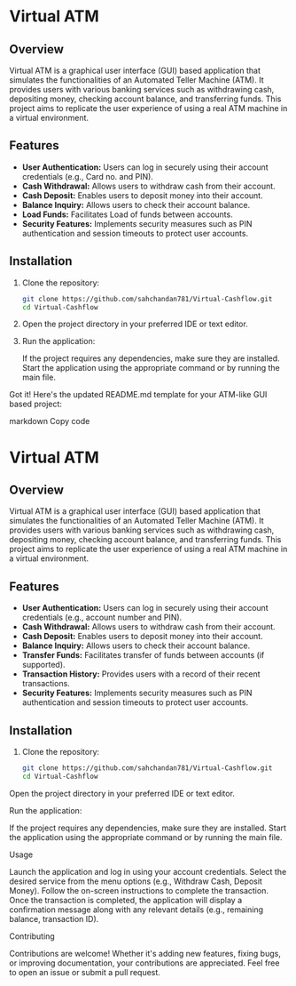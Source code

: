 # Virtual ATM

## Overview
Virtual ATM is a graphical user interface (GUI) based application that simulates the functionalities of an Automated Teller Machine (ATM).
It provides users with various banking services such as withdrawing cash, depositing money, checking account balance, and transferring funds.
This project aims to replicate the user experience of using a real ATM machine in a virtual environment.

## Features
- **User Authentication:** Users can log in securely using their account credentials (e.g., Card no. and PIN).
- **Cash Withdrawal:** Allows users to withdraw cash from their account.
- **Cash Deposit:** Enables users to deposit money into their account.
- **Balance Inquiry:** Allows users to check their account balance.
- **Load Funds:** Facilitates Load of funds between accounts.
- **Security Features:** Implements security measures such as PIN authentication and session timeouts to protect user accounts.

## Installation
1. Clone the repository:
   ```bash
   git clone https://github.com/sahchandan781/Virtual-Cashflow.git
   cd Virtual-Cashflow

2. Open the project directory in your preferred IDE or text editor.

3. Run the application:

   If the project requires any dependencies, make sure they are installed.
   Start the application using the appropriate command or by running the main file.


Got it! Here's the updated README.md template for your ATM-like GUI based project:

markdown
Copy code
# Virtual ATM

## Overview
Virtual ATM is a graphical user interface (GUI) based application that simulates the functionalities of an Automated Teller Machine (ATM). It provides users with various banking services such as withdrawing cash, depositing money, checking account balance, and transferring funds. This project aims to replicate the user experience of using a real ATM machine in a virtual environment.

## Features
- **User Authentication:** Users can log in securely using their account credentials (e.g., account number and PIN).
- **Cash Withdrawal:** Allows users to withdraw cash from their account.
- **Cash Deposit:** Enables users to deposit money into their account.
- **Balance Inquiry:** Allows users to check their account balance.
- **Transfer Funds:** Facilitates transfer of funds between accounts (if supported).
- **Transaction History:** Provides users with a record of their recent transactions.
- **Security Features:** Implements security measures such as PIN authentication and session timeouts to protect user accounts.

## Installation
1. Clone the repository:
   ```bash
   git clone https://github.com/sahchandan781/Virtual-Cashflow.git
   cd Virtual-Cashflow
Open the project directory in your preferred IDE or text editor.

Run the application:

If the project requires any dependencies, make sure they are installed.
Start the application using the appropriate command or by running the main file.


Usage

  Launch the application and log in using your account credentials.
  Select the desired service from the menu options (e.g., Withdraw Cash, Deposit Money).
  Follow the on-screen instructions to complete the transaction.
  Once the transaction is completed, the application will display a confirmation message along with any relevant details (e.g., remaining balance, transaction ID).


Contributing
  
Contributions are welcome! Whether it's adding new features, fixing bugs, or improving documentation, your contributions are appreciated. Feel free to open an issue or submit a pull request.
